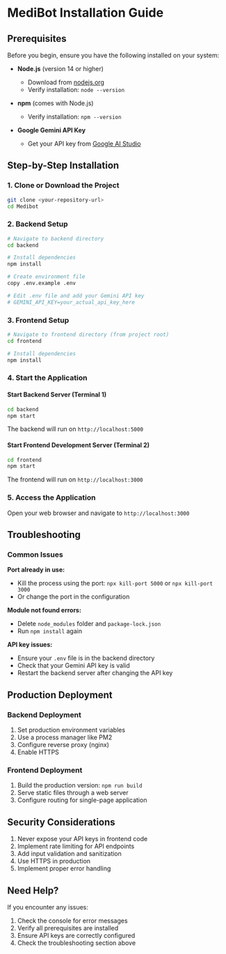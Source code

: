 # MediBot Installation Guide

## Prerequisites

Before you begin, ensure you have the following installed on your system:

- **Node.js** (version 14 or higher)
  - Download from [nodejs.org](https://nodejs.org/)
  - Verify installation: `node --version`

- **npm** (comes with Node.js)
  - Verify installation: `npm --version`

- **Google Gemini API Key**
  - Get your API key from [Google AI Studio](https://makersuite.google.com/app/apikey)

## Step-by-Step Installation

### 1. Clone or Download the Project
```bash
git clone <your-repository-url>
cd Medibot
```

### 2. Backend Setup
```bash
# Navigate to backend directory
cd backend

# Install dependencies
npm install

# Create environment file
copy .env.example .env

# Edit .env file and add your Gemini API key
# GEMINI_API_KEY=your_actual_api_key_here
```

### 3. Frontend Setup
```bash
# Navigate to frontend directory (from project root)
cd frontend

# Install dependencies
npm install
```

### 4. Start the Application

#### Start Backend Server (Terminal 1)
```bash
cd backend
npm start
```
The backend will run on `http://localhost:5000`

#### Start Frontend Development Server (Terminal 2)
```bash
cd frontend
npm start
```
The frontend will run on `http://localhost:3000`

### 5. Access the Application
Open your web browser and navigate to `http://localhost:3000`

## Troubleshooting

### Common Issues

**Port already in use:**
- Kill the process using the port: `npx kill-port 5000` or `npx kill-port 3000`
- Or change the port in the configuration

**Module not found errors:**
- Delete `node_modules` folder and `package-lock.json`
- Run `npm install` again

**API key issues:**
- Ensure your `.env` file is in the backend directory
- Check that your Gemini API key is valid
- Restart the backend server after changing the API key

## Production Deployment

### Backend Deployment
1. Set production environment variables
2. Use a process manager like PM2
3. Configure reverse proxy (nginx)
4. Enable HTTPS

### Frontend Deployment
1. Build the production version: `npm run build`
2. Serve static files through a web server
3. Configure routing for single-page application

## Security Considerations

1. Never expose your API keys in frontend code
2. Implement rate limiting for API endpoints
3. Add input validation and sanitization
4. Use HTTPS in production
5. Implement proper error handling

## Need Help?

If you encounter any issues:
1. Check the console for error messages
2. Verify all prerequisites are installed
3. Ensure API keys are correctly configured
4. Check the troubleshooting section above
